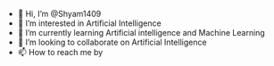 - 👋 Hi, I’m @Shyam1409
- 👀 I’m interested in Artificial Intelligence 
- 🌱 I’m currently learning Artificial intelligence and Machine Learning 
- 💞️ I’m looking to collaborate on Artificial Intelligence 
- 📫 How to reach me  by 

<!---
Shyam1409/Shyam1409 is a ✨ special ✨ repository because its `README.md` (this file) appears on your GitHub profile.
You can click the Preview link to take a look at your changes.
--->
